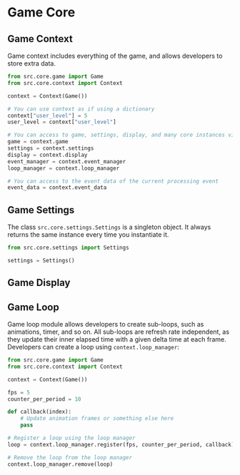 # Game Core

## Game Context

Game context includes everything of the game, and allows developers to store extra data.

~~~python
from src.core.game import Game
from src.core.context import Context

context = Context(Game())

# You can use context as if using a dictionary
context["user_level"] = 5
user_level = context["user_level"]

# You can access to game, settings, display, and many core instances via context
game = context.game
settings = context.settings
display = context.display
event_manager = context.event_manager
loop_manager = context.loop_manager

# You can access to the event data of the current processing event
event_data = context.event_data
~~~

## Game Settings

The class `src.core.settings.Settings` is a singleton object. It always returns the same instance every time you instantiate it.

~~~python
from src.core.settings import Settings

settings = Settings()
~~~

## Game Display

## Game Loop

Game loop module allows developers to create sub-loops, such as animations, timer, and so on. All sub-loops are refresh rate independent, as they update their inner elapsed time with a given delta time at each frame. Developers can create a loop using `context.loop_manager`:

~~~python
from src.core.game import Game
from src.core.context import Context

context = Context(Game())

fps = 5
counter_per_period = 10

def callback(index):
    # Update animation frames or something else here
    pass

# Register a loop using the loop manager
loop = context.loop_manager.register(fps, counter_per_period, callback)

# Remove the loop from the loop manager
context.loop_manager.remove(loop)
~~~